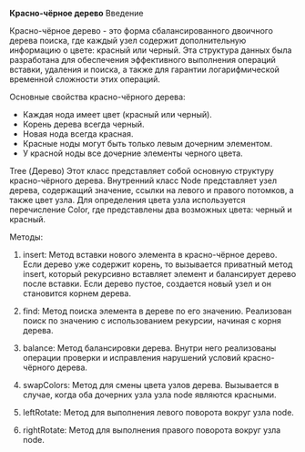 
**Красно-чёрное дерево**
Введение

Красно-чёрное дерево - это форма сбалансированного двоичного дерева поиска, где каждый узел содержит дополнительную информацию о цвете: красный или черный. Эта структура данных была разработана для обеспечения эффективного выполнения операций вставки, удаления и поиска, а также для гарантии логарифмической временной сложности этих операций.

Основные свойства красно-чёрного дерева:

* Каждая нода имеет цвет (красный или черный).
* Корень дерева всегда черный.
* Новая нода всегда красная.
* Красные ноды могут быть только левым дочерним элементом.
* У красной ноды все дочерние элементы черного цвета.

Tree (Дерево) Этот класс представляет собой основную структуру красно-чёрного дерева. Внутренний класс Node представляет узел дерева, содержащий значение, ссылки на левого и правого потомков, а также цвет узла. Для определения цвета узла используется перечисление Color, где представлены два возможных цвета: черный и красный.

Методы:

1. insert: Метод вставки нового элемента в красно-чёрное дерево. Если дерево уже содержит корень, то вызывается приватный метод insert, который рекурсивно вставляет элемент и балансирует дерево после вставки. Если дерево пустое, создается новый узел и он становится корнем дерева.

2. find: Метод поиска элемента в дереве по его значению. Реализован поиск по значению с использованием рекурсии, начиная с корня дерева.

3. balance: Метод балансировки дерева. Внутри него реализованы операции проверки и исправления нарушений условий красно-чёрного дерева.

4. swapColors: Метод для смены цвета узлов дерева. Вызывается в случае, когда оба дочерних узла узла node являются красными.

5. leftRotate: Метод для выполнения левого поворота вокруг узла node.

6. rightRotate: Метод для выполнения правого поворота вокруг узла node.






